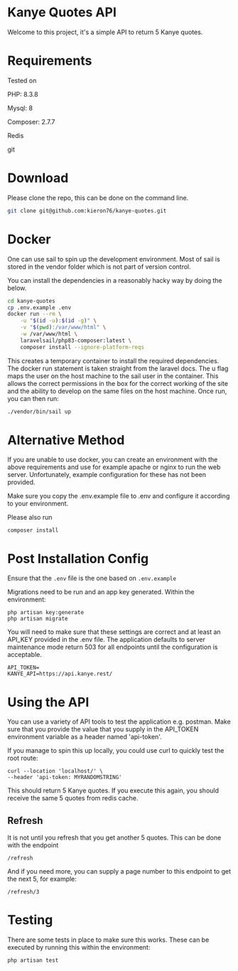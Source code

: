 # Kanye Quotes API

Welcome to this project, it's a simple API to return 5 Kanye quotes.

# Requirements

Tested on

PHP: 8.3.8

Mysql: 8

Composer: 2.7.7

Redis 

git

# Download

Please clone the repo, this can be done on the command line. 

```bash
git clone git@github.com:kieron76/kanye-quotes.git
```

# Docker

One can use sail to spin up the development environment. Most of sail is stored in the vendor folder which is not part of version control.

You can install the dependencies in a reasonably hacky way by doing the below.

```bash
cd kanye-quotes
cp .env.example .env
docker run --rm \
    -u "$(id -u):$(id -g)" \
    -v "$(pwd):/var/www/html" \
    -w /var/www/html \
    laravelsail/php83-composer:latest \
    composer install --ignore-platform-reqs
```

This creates a temporary container to install the required dependencies. The docker run statement is taken straight from the laravel docs. The u flag maps the user on the host machine to the sail user in the container. This allows the correct permissions in the box for the correct working of the site and the ability to develop on the same files on the host machine. Once run, you can then run:

```bash
./vendor/bin/sail up
```


# Alternative Method

If you are unable to use docker, you can create an environment with the above requirements and use for example apache or nginx to run the web server. Unfortunately, example configuration for these has not been provided.

Make sure you copy the .env.example file to .env and configure it according to your environment.

Please also run

```
composer install
```

# Post Installation Config

Ensure that the `.env` file is the one based on `.env.example`

Migrations need to be run and an app key generated. Within the environment:

```
php artisan key:generate
php artisan migrate
```

You will need to make sure that these settings are correct and at least an API_KEY provided in the .env file. The application defaults to server maintenance mode return 503 for all endpoints until the configuration is acceptable.

```
API_TOKEN=
KANYE_API=https://api.kanye.rest/
```

# Using the API

You can use a variety of API tools to test the application e.g. postman. Make sure that you provide the value that you supply in the API_TOKEN environment variable as a header named 'api-token'.

If you manage to spin this up locally, you could use curl to quickly test the root route:

```curl
curl --location 'localhost/' \
--header 'api-token: MYRANDOMSTRING' 
```

This should return 5 Kanye quotes. If you execute this again, you should receive the same 5 quotes from redis cache.

## Refresh

It is not until you refresh that you get another 5 quotes. This can be done with the endpoint

`/refresh`

And if you need more, you can supply a page number to this endpoint to get the next 5, for example:

`/refresh/3`

# Testing

There are some tests in place to make sure this works. These can be executed by running this within the environment:

`php artisan test`